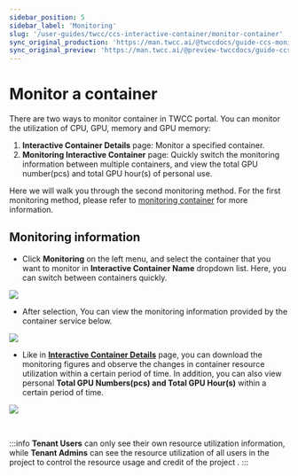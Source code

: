 ```yaml
---
sidebar_position: 5
sidebar_label: 'Monitoring'
slug: '/user-guides/twcc/ccs-interactive-container/monitor-container'
sync_original_production: 'https://man.twcc.ai/@twccdocs/guide-ccs-monitor-zh' 
sync_original_preview: 'https://man.twcc.ai/@preview-twccdocs/guide-ccs-monitor-zh' 
---
```


# Monitor a container

There are two ways to monitor container in TWCC portal. You can monitor the utilization of CPU, GPU, memory and GPU memory:

1. **Interactive Container Details** page: Monitor a specified container.
2. **Monitoring Interactive Container** page: Quickly switch the monitoring information between multiple containers, and view the total GPU number(pcs) and total GPU hour(s) of personal use.

Here we will walk you through the second monitoring method. For the first monitoring method, please refer to [monitoring container](/docs/user-guides/twcc/ccs-interactive-container/containers/details/details-monitor-container.md) for more information.

## Monitoring information

* Click **Monitoring** on the left menu, and select the container that you want to monitor in **Interactive Container Name** dropdown list. Here, you can switch between containers quickly.

![](https://cos.twcc.ai/SYS-MANUAL/uploads/upload_5037f491c8ac81a6be8362c078ca3879.png)


* After selection, You can view the monitoring information provided by the container service below.

![](https://cos.twcc.ai/SYS-MANUAL/uploads/upload_47106f0a7964568d93422cdf31e4d5b3.png)

- Like in [**Interactive Container Details**](/docs/user-guides/twcc/ccs-interactive-container/containers/details/details-monitor-container.md) page, you can download the monitoring figures and observe the changes in container resource utilization within a certain period of time. In addition, you can also view personal **Total GPU Numbers(pcs) and Total GPU Hour(s)** within a certain period of time.


![](https://cos.twcc.ai/SYS-MANUAL/uploads/upload_6411c83470541a125399dab70f789b79.png)


<br/>


:::info
**Tenant Users** can only see their own resource utilization information, while **Tenant Admins** can see the resource utilization of all users in the project to control the resource usage and credit of the project .
:::

